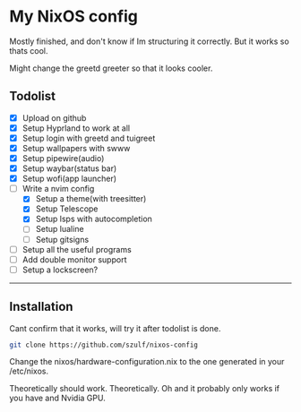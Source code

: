# My NixOS config

Mostly finished, and don't know if Im structuring it correctly. But it works so thats cool.

Might change the greetd greeter so that it looks cooler.

## Todolist
- [x] Upload on github
- [x] Setup Hyprland to work at all
- [x] Setup login with greetd and tuigreet
- [x] Setup wallpapers with swww
- [x] Setup pipewire(audio)
- [x] Setup waybar(status bar)
- [x] Setup wofi(app launcher)
- [ ] Write a nvim config
    - [x] Setup a theme(with treesitter)
    - [x] Setup Telescope
    - [x] Setup lsps with autocompletion
    - [ ] Setup lualine
    - [ ] Setup gitsigns
- [ ] Setup all the useful programs
- [ ] Add double monitor support
- [ ] Setup a lockscreen?
---

## Installation
Cant confirm that it works, will try it after todolist is done.

```bash
git clone https://github.com/szulf/nixos-config
```

Change the nixos/hardware-configuration.nix to the one generated in your /etc/nixos.

Theoretically should work. Theoretically.
Oh and it probably only works if you have and Nvidia GPU.

